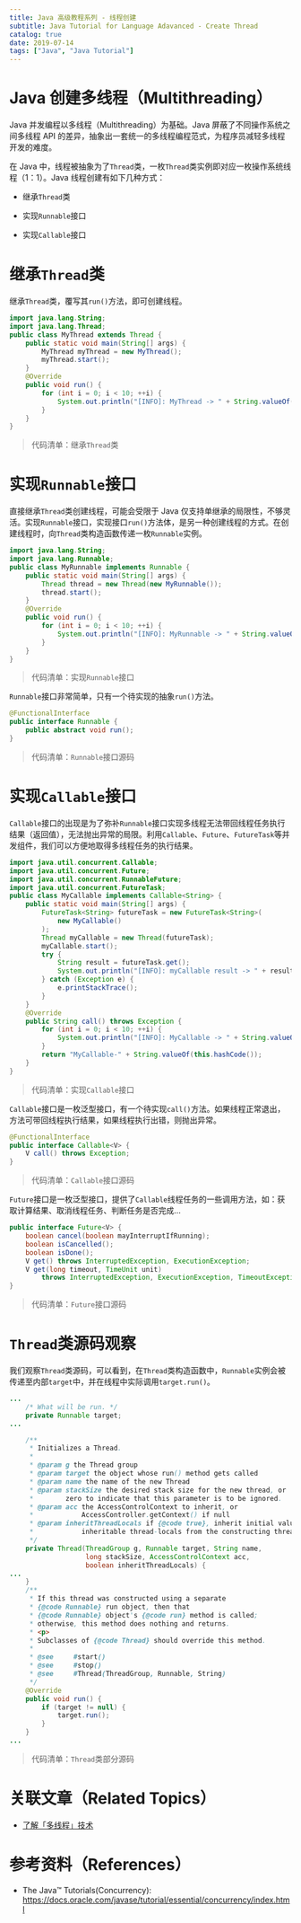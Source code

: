 ```yaml
---
title: Java 高级教程系列 - 线程创建
subtitle: Java Tutorial for Language Adavanced - Create Thread
catalog: true
date: 2019-07-14
tags: ["Java", "Java Tutorial"]
---
```


# Java 创建多线程（Multithreading）

Java 并发编程以多线程（Multithreading）为基础。Java 屏蔽了不同操作系统之间多线程 API 的差异，抽象出一套统一的多线程编程范式，为程序员减轻多线程开发的难度。

在 Java 中，线程被抽象为了`Thread`类，一枚`Thread`类实例即对应一枚操作系统线程（1：1）。Java 线程创建有如下几种方式：

- 继承`Thread`类

- 实现`Runnable`接口

- 实现`Callable`接口

# 继承`Thread`类

继承`Thread`类，覆写其`run()`方法，即可创建线程。

```java
import java.lang.String;
import java.lang.Thread;
public class MyThread extends Thread {
    public static void main(String[] args) {
        MyThread myThread = new MyThread();
        myThread.start();
    }
    @Override
    public void run() {
        for (int i = 0; i < 10; ++i) {
            System.out.println("[INFO]: MyThread -> " + String.valueOf(i));
        }
    }
}
```
> 代码清单：继承`Thread`类

# 实现`Runnable`接口

直接继承`Thread`类创建线程，可能会受限于 Java 仅支持单继承的局限性，不够灵活。实现`Runnable`接口，实现接口`run()`方法体，是另一种创建线程的方式。在创建线程时，向`Thread`类构造函数传递一枚`Runnable`实例。

```java
import java.lang.String;
import java.lang.Runnable;
public class MyRunnable implements Runnable {
    public static void main(String[] args) {
        Thread thread = new Thread(new MyRunnable());
        thread.start();
    }
    @Override
    public void run() {
        for (int i = 0; i < 10; ++i) {
            System.out.println("[INFO]: MyRunnable -> " + String.valueOf(i));
        }
    }
}
```
> 代码清单：实现`Runnable`接口

`Runnable`接口非常简单，只有一个待实现的抽象`run()`方法。

```java
@FunctionalInterface
public interface Runnable {
    public abstract void run();
}
```
> 代码清单：`Runnable`接口源码

# 实现`Callable`接口

`Callable`接口的出现是为了弥补`Runnable`接口实现多线程无法带回线程任务执行结果（返回值），无法抛出异常的局限。利用`Callable`、`Future`、`FutureTask`等并发组件，我们可以方便地取得多线程任务的执行结果。

```java
import java.util.concurrent.Callable;
import java.util.concurrent.Future;
import java.util.concurrent.RunnableFuture;
import java.util.concurrent.FutureTask;
public class MyCallable implements Callable<String> {
    public static void main(String[] args) {
        FutureTask<String> futureTask = new FutureTask<String>(
            new MyCallable()
        );
        Thread myCallable = new Thread(futureTask);
        myCallable.start();
        try {
            String result = futureTask.get();
            System.out.println("[INFO]: myCallable result -> " + result);
        } catch (Exception e) {
            e.printStackTrace();
        }
    }
    @Override
    public String call() throws Exception {
        for (int i = 0; i < 10; ++i) {
            System.out.println("[INFO]: MyCallable -> " + String.valueOf(i));
        }
        return "MyCallable-" + String.valueOf(this.hashCode());
    }
}
```
> 代码清单：实现`Callable`接口

`Callable`接口是一枚泛型接口，有一个待实现`call()`方法。如果线程正常退出，方法可带回线程执行结果，如果线程执行出错，则抛出异常。

```java
@FunctionalInterface
public interface Callable<V> {
    V call() throws Exception;
}
```
> 代码清单：`Callable`接口源码

`Future`接口是一枚泛型接口，提供了`Callable`线程任务的一些调用方法，如：获取计算结果、取消线程任务、判断任务是否完成...

```java
public interface Future<V> {
    boolean cancel(boolean mayInterruptIfRunning);
    boolean isCancelled();
    boolean isDone();
    V get() throws InterruptedException, ExecutionException;
    V get(long timeout, TimeUnit unit)
        throws InterruptedException, ExecutionException, TimeoutException;
}
```
> 代码清单：`Future`接口源码

# `Thread`类源码观察

我们观察`Thread`类源码，可以看到，在`Thread`类构造函数中，`Runnable`实例会被传递至内部`target`中，并在线程中实际调用`target.run()`。

```java
...
    /* What will be run. */
    private Runnable target;
...

    /**
     * Initializes a Thread.
     *
     * @param g the Thread group
     * @param target the object whose run() method gets called
     * @param name the name of the new Thread
     * @param stackSize the desired stack size for the new thread, or
     *        zero to indicate that this parameter is to be ignored.
     * @param acc the AccessControlContext to inherit, or
     *            AccessController.getContext() if null
     * @param inheritThreadLocals if {@code true}, inherit initial values for
     *            inheritable thread-locals from the constructing thread
     */
    private Thread(ThreadGroup g, Runnable target, String name,
                   long stackSize, AccessControlContext acc,
                   boolean inheritThreadLocals) {
...
    }
    /**
     * If this thread was constructed using a separate
     * {@code Runnable} run object, then that
     * {@code Runnable} object's {@code run} method is called;
     * otherwise, this method does nothing and returns.
     * <p>
     * Subclasses of {@code Thread} should override this method.
     *
     * @see     #start()
     * @see     #stop()
     * @see     #Thread(ThreadGroup, Runnable, String)
     */
    @Override
    public void run() {
        if (target != null) {
            target.run();
        }
    }
...
```
> 代码清单：`Thread`类部分源码

# 关联文章（Related Topics）

- [了解「多线程」技术](https://zihengcat.github.io/2019/05/12/understanding-multithreading-technology/)

# 参考资料（References）

- The Java™ Tutorials(Concurrency): https://docs.oracle.com/javase/tutorial/essential/concurrency/index.html

